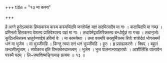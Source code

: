 +++
title = "१३ मा कस्य"

+++

हे अग्ने हुरोऽस्माकं हिम्सकस्य कस्य कस्यचिदपि जन्तोर्यक्षं यज्ञं सदमित्सदैव मा गाः । कदाचिदपि मा गच्छ । प्रमिनतो हिंसकस्य वेशस्य प्रातिवेश्यस्य यज्ञं मा गाः । तथापेर्मद्व्यतिरिक्तस्य बन्धोर्युज्ञं मा गच्छ । तथानृजोः कुटिलचित्तस्य भ्रातुर्रुणवद्देयं हविर्मा वेः । मा कामयेथाः । तथा वयमपि सख्युर्मित्रस्य रिपोः शत्रोर्दक्षं भोगसमर्थं धनं मा भुजेम । मा भुञ्जीमहि । किन्तु त्वया दत्तं धनं भुञ्जीमहि । हुरः । हृ प्रसह्यकरणे । क्विप् । बहुलं छन्दसीत्युत्वम् । सावेकाच इति विभक्तेरुदात्तत्वम् । भुजेम । भुज पालनाभ्यवहारयोः । आशीर्लिङि व्यत्ययेन परस्मै पदम् । लि~फ़्याशिष्यङ्गित्यङ् प्रत्ययः ॥ १३ ॥